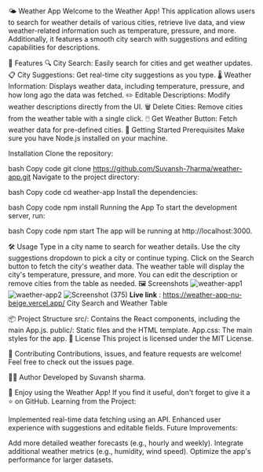 🌤️ Weather App
Welcome to the Weather App! This application allows users to search for weather details of various cities, retrieve live data, and view weather-related information such as temperature, pressure, and more. Additionally, it features a smooth city search with suggestions and editing capabilities for descriptions.

🌟 Features
🔍 City Search: Easily search for cities and get weather updates.
📋 City Suggestions: Get real-time city suggestions as you type.
🌡️ Weather Information: Displays weather data, including temperature, pressure, and how long ago the data was fetched.
✏️ Editable Descriptions: Modify weather descriptions directly from the UI.
🗑️ Delete Cities: Remove cities from the weather table with a single click.
🖱️ Get Weather Button: Fetch weather data for pre-defined cities.
🚀 Getting Started
Prerequisites
Make sure you have Node.js installed on your machine.

Installation
Clone the repository:

bash
Copy code
git clone https://github.com/Suvansh-7harma/weather-app.git
Navigate to the project directory:

bash
Copy code
cd weather-app
Install the dependencies:

bash
Copy code
npm install
Running the App
To start the development server, run:

bash
Copy code
npm start
The app will be running at http://localhost:3000.

🛠️ Usage
Type in a city name to search for weather details.
Use the city suggestions dropdown to pick a city or continue typing.
Click on the Search button to fetch the city's weather data.
The weather table will display the city's temperature, pressure, and more.
You can edit the description or remove cities from the table as needed.
🖼️ Screenshots
![weather-app1](https://github.com/user-attachments/assets/367471a1-bd58-4c11-8e9a-d18625e3612c)
![waether-app2](https://github.com/user-attachments/assets/b35f7390-421d-4c29-85cf-6443e3fbebb8)
![Screenshot (375)](https://github.com/user-attachments/assets/7422a440-3d22-4dc8-8d38-50428b01775d)
**Live link** : https://weather-app-nu-beige.vercel.app/
City Search and Weather Table

📦 Project Structure
src/: Contains the React components, including the main App.js.
public/: Static files and the HTML template.
App.css: The main styles for the app.
📝 License
This project is licensed under the MIT License.

🤝 Contributing
Contributions, issues, and feature requests are welcome! Feel free to check out the issues page.

👨‍💻 Author
Developed by Suvansh sharma.

🌟 Enjoy using the Weather App! If you find it useful, don't forget to give it a ⭐ on GitHub.
Learning from the Project:

Implemented real-time data fetching using an API.
Enhanced user experience with suggestions and editable fields.
Future Improvements:

Add more detailed weather forecasts (e.g., hourly and weekly).
Integrate additional weather metrics (e.g., humidity, wind speed).
Optimize the app's performance for larger datasets.
